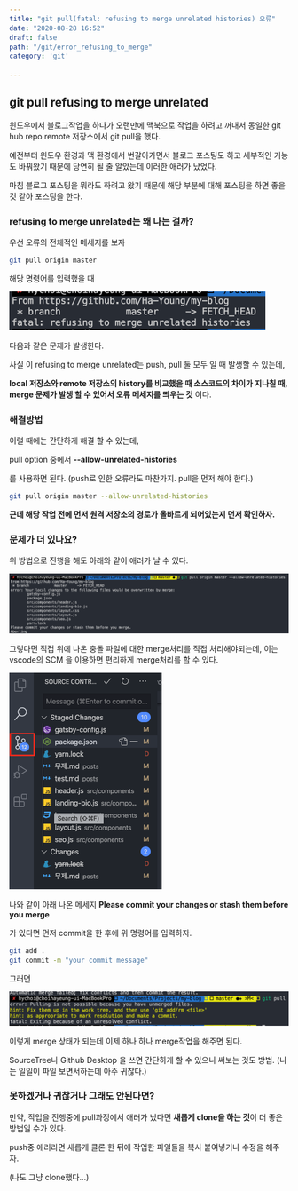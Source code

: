 ```yaml
---
title: "git pull(fatal: refusing to merge unrelated histories) 오류"
date: "2020-08-28 16:52"
draft: false
path: "/git/error_refusing_to_merge"
category: 'git'

---
```


## git pull refusing to merge unrelated

윈도우에서 블로그작업을 하다가 오랜만에 맥북으로 작업을 하려고 꺼내서 동일한 git hub repo remote 저장소에서 git pull을 했다.

예전부터 윈도우 환경과 맥 환경에서 번갈아가면서 블로그 포스팅도 하고 세부적인 기능도 바꿔왔기 때문에 당연히 될 줄 알았는데 이러한 애러가 났었다.

마침 블로그 포스팅을 뭐라도 하려고 왔기 때문에 해당 부분에 대해 포스팅을 하면 좋을 것 같아 포스팅을 한다.



###  refusing to merge unrelated는 왜 나는 걸까?

우선 오류의 전체적인 메세지를 보자

```bash
git pull origin master
```

해당 명령어를 입력했을 때

<img src="./img1.png" alt="image-20200828164829303" style="zoom:70%;" />

다음과 같은 문제가 발생한다.

사실 이 refusing to merge unrelated는 push, pull 둘 모두 일 때 발생할 수 있는데,

**local 저장소와 remote 저장소의 history를 비교했을 때 소스코드의 차이가 지나칠 때, merge 문제가 발생 할 수 있어서 오류 메세지를 띄우는 것** 이다.



### 해결방법

이럴 때에는 간단하게 해결 할 수 있는데,

pull option 중에서 **--allow-unrelated-histories**

를 사용하면 된다. (push로 인한 오류라도 마찬가지. pull을 먼저 해야 한다.)

```bash
git pull origin master --allow-unrelated-histories
```

**근데 해당 작업 전에 먼저 원격 저장소의 경로가 올바르게 되어있는지 먼저 확인하자.**



### 문제가 더 있나요?

위 방법으로 진행을 해도 아래와 같이 애러가 날 수 있다.

<img src="./img2.png" alt="image-20200828171456378" style="zoom:100%;" />

그렇다면 직접 위에 나온 충돌 파일에 대한 merge처리를 직접 처리해야되는데,
이는 vscode의 SCM 을 이용하면 편리하게 merge처리를 할 수 있다.

<img src="./img3.png" alt="image-20200828172219624" style="zoom:50%;" />



나와 같이 아래 나온 메세지 
**Please commit your changes or stash them before you merge**

가 있다면 먼저 commit을 한 후에 위 명령어를 입력하자.

```bash
git add .
git commit -m "your commit message"
```



그러면 

![image-20200828173128779](./img4.png)

이렇게 merge 상태가 되는데 이제 하나 하나 merge작업을 해주면 된다.

SourceTree나 Github Desktop 을 쓰면 간단하게 할 수 있으니 써보는 것도 방법.
(나는 일일이 파일 보면서하는데 아주 귀찮다.)



### 못하겠거나 귀찮거나 그래도 안된다면?

만약, 작업을 진행중에 pull과정에서 애러가 났다면 **새롭게 clone을 하는 것**이 더 좋은 방법일 수가 있다.

push중 애러라면 새롭게 클론 한 뒤에 작업한 파일들을 복사 붙여넣기나 수정을 해주자.



(나도 그냥 clone했다...)

